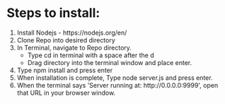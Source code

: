 <h1>Steps to install:</h1>
<ol>
	<li>Install Nodejs - https://nodejs.org/en/</li>
	<li>Clone Repo into desired directory</li>
	<li>In Terminal, navigate to Repo directory. 
		<ul>
			<li>Type cd in terminal with a space after the d</li>
			<li>Drag directory into the terminal window and place enter.</li>
		</ul>
	</li>
	<li>Type npm install and press enter</li>
	<li>When installation is complete, Type node server.js and press enter.</li>
	<li>When the terminal says 'Server running at: http://0.0.0.0:9999', open that URL in your browser window.</li>
</ol>
	
	

